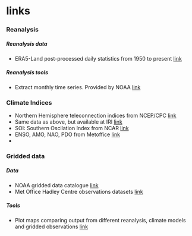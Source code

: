 # links

### Reanalysis

##### Reanalysis data

- ERA5-Land post-processed daily statistics from 1950 to present [link](https://cds.climate.copernicus.eu/datasets/derived-era5-land-daily-statistics?tab=overview)

##### Reanalysis tools

- Extract monthly time series. Provided by NOAA [link](https://psl.noaa.gov/data/timeseries/)

### Climate Indices

- Northern Hemisphere teleconnection indices from NCEP/CPC [link](https://www.cpc.ncep.noaa.gov/data/teledoc/telecontents.shtml)
- Same data as above, but available at IRI [link](https://iridl.ldeo.columbia.edu/SOURCES/.Indices/.CPC_Indices/)
- SOI: Southern Oscilation Index from NCAR [link](https://climatedataguide.ucar.edu/climate-data/southern-oscillation-indices-signal-noise-and-tahitidarwin-slp-soi)
- ENSO, AMO, NAO, PDO from Metoffice [link](https://climate.metoffice.cloud/climate_modes.html)
- 
### Gridded data
##### Data
- NOAA gridded data catalogue [link](https://psl.noaa.gov/data/gridded/index.html)
- Met Office Hadley Centre observations datasets [link](https://www.metoffice.gov.uk/hadobs)
##### Tools
- Plot maps comparing output from different reanalysis, climate models and gridded observations [link](https://psl.noaa.gov/repository/model/compare)
